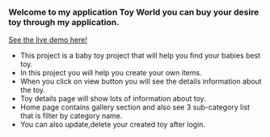 ### Welcome to my application Toy World you can buy your desire toy through my application.
[See the live demo here!](https://toy-assignment-11.web.app/)

* This project is a baby toy project that will help you find your babies best toy.
* In this project you will help you create your own items.
* When you click on view button you will see the details information about the toy.
* Toy details page will show lots of information about toy.
* Home page contains gallery section and also see 3 sub-category list that is filter by category name.
* You can also update,delete your created toy after login.